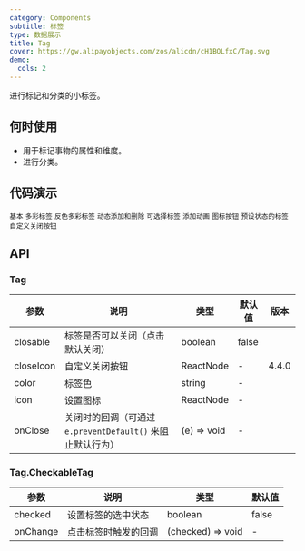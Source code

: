 ```yaml
---
category: Components
subtitle: 标签
type: 数据展示
title: Tag
cover: https://gw.alipayobjects.com/zos/alicdn/cH1BOLfxC/Tag.svg
demo:
  cols: 2
---
```


进行标记和分类的小标签。

## 何时使用

- 用于标记事物的属性和维度。
- 进行分类。

## 代码演示

<code src="./demo/basic.tsx">基本</code>
<code src="./demo/colorful.tsx">多彩标签</code>
<code src="./demo/colorful-inverse.tsx">反色多彩标签</code>
<code src="./demo/control.tsx">动态添加和删除</code>
<code src="./demo/checkable.tsx">可选择标签</code>
<code src="./demo/animation.tsx">添加动画</code>
<code src="./demo/icon.tsx">图标按钮</code>
<code src="./demo/status.tsx">预设状态的标签</code>
<code src="./demo/customize.tsx">自定义关闭按钮</code>

## API

### Tag

| 参数      | 说明                                                       | 类型        | 默认值 | 版本  |
| --------- | ---------------------------------------------------------- | ----------- | ------ | ----- |
| closable  | 标签是否可以关闭（点击默认关闭）                           | boolean     | false  |       |
| closeIcon | 自定义关闭按钮                                             | ReactNode   | -      | 4.4.0 |
| color     | 标签色                                                     | string      | -      |       |
| icon      | 设置图标                                                   | ReactNode   | -      |       |
| onClose   | 关闭时的回调（可通过 `e.preventDefault()` 来阻止默认行为） | (e) => void | -      |       |

### Tag.CheckableTag

| 参数     | 说明                 | 类型              | 默认值 |
| -------- | -------------------- | ----------------- | ------ |
| checked  | 设置标签的选中状态   | boolean           | false  |
| onChange | 点击标签时触发的回调 | (checked) => void | -      |

